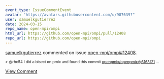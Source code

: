 ```yaml
---
event_type: IssueCommentEvent
avatar: "https://avatars.githubusercontent.com/u/987639?"
user: samuelkgutierrez
date: 2024-03-15
repo_name: open-mpi/ompi
html_url: https://github.com/open-mpi/ompi/pull/12408
repo_url: https://github.com/open-mpi/ompi
---
```


<a href='https://github.com/samuelkgutierrez' target='_blank'>samuelkgutierrez</a> commented on issue <a href='https://github.com/open-mpi/ompi/pull/12408' target='_blank'>open-mpi/ompi#12408</a>.

<small>> @rhc54 I did a bisect on pmix and found this commit [openpmix/openpmix@6163f21](https://github.com/openpmix/openpmix/commit/6163f2127e6058815998bc934be63a69cb87383e)...</small>

<a href='https://github.com/open-mpi/ompi/pull/12408' target='_blank'>View Comment</a>